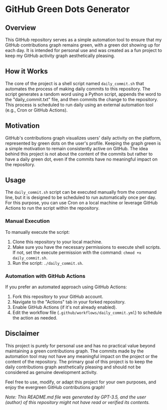 # GitHub Green Dots Generator

## Overview

This GitHub repository serves as a simple automation tool to ensure that my GitHub contributions graph remains green, with a green dot showing up for each day. It is intended for personal use and was created as a fun project to keep my GitHub activity graph aesthetically pleasing.

## How it Works

The core of the project is a shell script named `daily_commit.sh` that automates the process of making daily commits to this repository. The script generates a random word using a Python script, appends the word to the "daily_commit.txt" file, and then commits the change to the repository. This process is scheduled to run daily using an external automation tool (e.g., Cron or GitHub Actions).

## Motivation

GitHub's contributions graph visualizes users' daily activity on the platform, represented by green dots on the user's profile. Keeping the graph green is a simple motivation to remain consistently active on GitHub. The idea behind this project is not about the content of the commits but rather to have a daily green dot, even if the commits have no meaningful impact on the repository.

## Usage

The `daily_commit.sh` script can be executed manually from the command line, but it is designed to be scheduled to run automatically once per day. For this purpose, you can use Cron on a local machine or leverage GitHub Actions to run the script within the repository.

### Manual Execution

To manually execute the script:

1. Clone this repository to your local machine.
2. Make sure you have the necessary permissions to execute shell scripts. If not, set the execute permission with the command: `chmod +x daily_commit.sh`.
3. Run the script: `./daily_commit.sh`.

### Automation with GitHub Actions

If you prefer an automated approach using GitHub Actions:

1. Fork this repository to your GitHub account.
2. Navigate to the "Actions" tab in your forked repository.
3. Enable GitHub Actions (if it's not already enabled).
4. Edit the workflow file (`.github/workflows/daily_commit.yml`) to schedule the action as needed.

## Disclaimer

This project is purely for personal use and has no practical value beyond maintaining a green contributions graph. The commits made by the automation tool may not have any meaningful impact on the project or the content of the repository. The primary goal of this project is to keep the daily contributions graph aesthetically pleasing and should not be considered as genuine development activity.

Feel free to use, modify, or adapt this project for your own purposes, and enjoy the evergreen GitHub contributions graph!

_Note: This README.md file was generated by GPT-3.5, and the user (author) of this repository might not have read or verified its contents._
